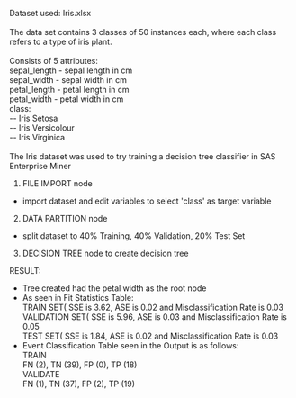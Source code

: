 Dataset used: Iris.xlsx <br /><br />
The data set contains 3 classes of 50 instances each, where each class refers to a type of iris plant. 
<br /><br />
Consists of 5 attributes:<br />
sepal_length -  sepal length in cm<br />
sepal_width - sepal width in cm<br />
petal_length - petal length in cm<br />
petal_width -  petal width in cm<br />
class:<br />
-- Iris Setosa<br />
-- Iris Versicolour<br />
-- Iris Virginica<br /><br />
The Iris dataset was used to try training a decision tree classifier in SAS Enterprise Miner<br />
1. FILE IMPORT node<br />
- import dataset and edit variables to select 'class' as target variable<br />
2. DATA PARTITION node
- split dataset to 40% Training, 40% Validation, 20% Test Set<br />
3. DECISION TREE node to create decision tree<br />

RESULT:<br />
- Tree created had the petal width as the root node<br />
- As seen in Fit Statistics Table: <br />
TRAIN SET( SSE is 3.62, ASE is 0.02 and Misclassification Rate is 0.03<br />
VALIDATION SET( SSE is 5.96, ASE is 0.03 and Misclassification Rate is 0.05<br />
TEST SET( SSE is 1.84, ASE is 0.02 and Misclassification Rate is 0.03<br />
- Event Classification Table seen in the Output is as follows: <br />
TRAIN<br />
FN (2), TN (39), FP (0), TP (18)<br />
VALIDATE<br />
FN (1), TN (37), FP (2), TP (19)
